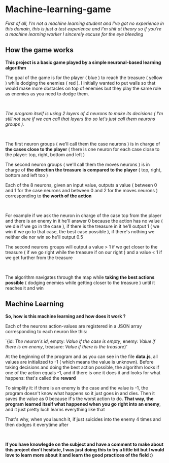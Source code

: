 # Machine-learning-game

*First of all, I'm not a machine learning student and I've got no experience in this domain, this is just a test experience and I'm shit at theory so if you're a machine learning worker I sincerely excuse for the eye bleeding*

## How the game works

**This project is a basic game played by a simple neuronal-based learning algorithm**

The goal of the game is for the player ( blue ) to reach the treasure ( yellow ) while dodging the enemies ( red ). I initially wanted to put walls so that would make more obstacles on top of enemies but they play the same role as enemies as you need to dodge them.

&nbsp;

*The program itself is using 2 layers of 4 neurons to make its decisions ( I'm still not sure if we can call that layers tho so let's just call them neurons groups ).*

&nbsp;

The first neuron groups ( we'll call them the case neurons ) is in charge of **the cases close to the player** ( there is one neuron for each case close to the player: top, right, bottom and left )

The second neuron groups ( we'll call them the moves neurons ) is in charge of **the direction the treasure is compared to the player** ( top, right, bottom and left too )

Each of the 8 neurons, given an input value, outputs a value ( between 0 and 1 for the case neurons and between 0 and 2 for the moves neurons ) corresponding to **the worth of the action**

&nbsp;

For example if we ask the neuron in charge of the case top from the player and there is an enemy in it he'll answer 0 because the action has no value ( we die if we go in the case ), if there is the treasure in it he'll output 1 ( we win if we go to that case, the best case possible ), if there's nothing we neither die nor win so he'll output 0.5

The second neurons groups will output a value > 1 if we get closer to the treasure ( if we go right while the treasure if on our right ) and a value < 1 if we get further from the treasure

&nbsp;

The algorithm navigates through the map while **taking the best actions possible** ( dodging enemies while getting closer to the treasure ) until it reaches it and win

## Machine Learning

**So, how is this machine learning and how does it work ?**

Each of the neurons action-values are registered in a JSON array corresponding to each neuron like this:

`{id: *The neuron's id*, empty: *Value if the case is empty*, enemy: *Value if there is an enemy*, treasure: *Value if there is the treasure*}'

At the beginning of the program and as you can see in the file **data.js**, all values are initialized to -1 ( which means the value is unknown). Before taking decisions and doing the best action possible, the algorithm looks if one of the action equals -1, and if there is one it does it and looks for what happens: that's called the **reward**

To simplify it: if there is an enemy is the case and the value is -1, the program doesn't know what happens so it just goes in and dies. Then it saves the value as 0 because if's the worst action to do. **That way, the program learned itself what happened when you go right into an enemy**, and it just pretty luch learns everything like that

That's why, when you launch it, if just suicides into the enemy 4 times and then dodges it everytime after

&nbsp;

**If you have knowlegde on the subject and have a comment to make about this project don't hesitate, I was just doing this to try a little bit but I would love to learn more about it and learn the good practices of the field :)**

